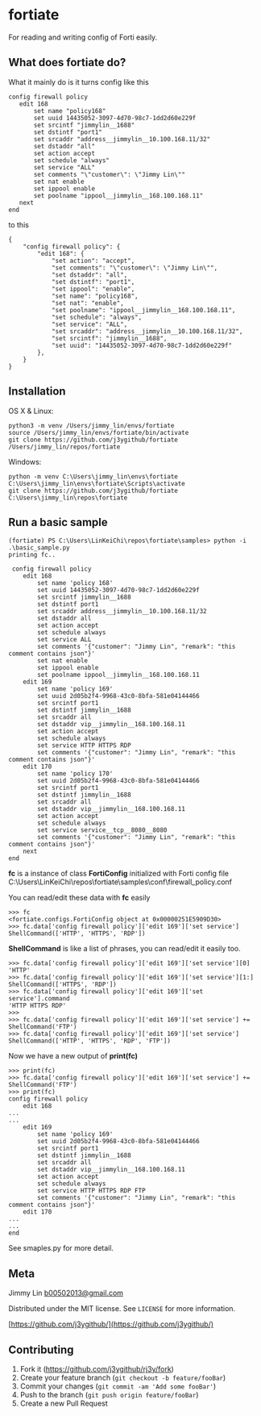 # fortiate
For reading and writing config of Forti easily.

## What does fortiate do?
 What it mainly do is it turns config like this
 ```
config firewall policy
    edit 168
        set name "policy168"
        set uuid 14435052-3097-4d70-98c7-1dd2d60e229f
        set srcintf "jimmylin__1688"
        set dstintf "port1"
        set srcaddr "address__jimmylin__10.100.168.11/32"
        set dstaddr "all"
        set action accept
        set schedule "always"
        set service "ALL"
        set comments "\"customer\": \"Jimmy Lin\""
        set nat enable
        set ippool enable
        set poolname "ippool__jimmylin__168.100.168.11"
    next
end
```
to this
```
{
    "config firewall policy": {
        "edit 168": {
            "set action": "accept",
            "set comments": "\"customer\": \"Jimmy Lin\"",
            "set dstaddr": "all",
            "set dstintf": "port1",
            "set ippool": "enable",
            "set name": "policy168",
            "set nat": "enable",
            "set poolname": "ippool__jimmylin__168.100.168.11",
            "set schedule": "always",
            "set service": "ALL",
            "set srcaddr": "address__jimmylin__10.100.168.11/32",
            "set srcintf": "jimmylin__1688",
            "set uuid": "14435052-3097-4d70-98c7-1dd2d60e229f"
        },
    }
}
```

## Installation

OS X & Linux:

```
python3 -m venv /Users/jimmy_lin/envs/fortiate
source /Users/jimmy_lin/envs/fortiate/bin/activate
git clone https://github.com/j3ygithub/fortiate /Users/jimmy_lin/repos/fortiate
```

Windows:

```
python -m venv C:\Users\jimmy_lin\envs\fortiate
C:\Users\jimmy_lin\envs\fortiate\Scripts\activate
git clone https://github.com/j3ygithub/fortiate C:\Users\jimmy_lin\repos\fortiate
```

## Run a basic sample

```
(fortiate) PS C:\Users\LinKeiChi\repos\fortiate\samples> python -i .\basic_sample.py
printing fc..

 config firewall policy
    edit 168
        set name 'policy 168'
        set uuid 14435052-3097-4d70-98c7-1dd2d60e229f
        set srcintf jimmylin__1688
        set dstintf port1
        set srcaddr address__jimmylin__10.100.168.11/32
        set dstaddr all
        set action accept
        set schedule always
        set service ALL
        set comments '{"customer": "Jimmy Lin", "remark": "this comment contains json"}'
        set nat enable
        set ippool enable
        set poolname ippool__jimmylin__168.100.168.11
    edit 169
        set name 'policy 169'
        set uuid 2d05b2f4-9968-43c0-8bfa-581e04144466
        set srcintf port1
        set dstintf jimmylin__1688
        set srcaddr all
        set dstaddr vip__jimmylin__168.100.168.11
        set action accept
        set schedule always
        set service HTTP HTTPS RDP
        set comments '{"customer": "Jimmy Lin", "remark": "this comment contains json"}'
    edit 170
        set name 'policy 170'
        set uuid 2d05b2f4-9968-43c0-8bfa-581e04144466
        set srcintf port1
        set dstintf jimmylin__1688
        set srcaddr all
        set dstaddr vip__jimmylin__168.100.168.11
        set action accept
        set schedule always
        set service service__tcp__8080__8080
        set comments '{"customer": "Jimmy Lin", "remark": "this comment contains json"}'
    next
end

```

**fc** is a instance of class **FortiConfig** initialized with Forti config file C:\Users\LinKeiChi\repos\fortiate\samples\conf\firewall_policy.conf

You can read/edit these data with **fc** easily

```
>>> fc
<fortiate.configs.FortiConfig object at 0x00000251E5909D30>
>>> fc.data['config firewall policy']['edit 169']['set service']
ShellCommand(['HTTP', 'HTTPS', 'RDP'])
```

**ShellCommand** is like a list of phrases, you can read/edit it easily too.

```
>>> fc.data['config firewall policy']['edit 169']['set service'][0]
'HTTP'
>>> fc.data['config firewall policy']['edit 169']['set service'][1:]
ShellCommand(['HTTPS', 'RDP'])
>>> fc.data['config firewall policy']['edit 169']['set service'].command
'HTTP HTTPS RDP'
>>> 
>>> fc.data['config firewall policy']['edit 169']['set service'] += ShellCommand('FTP')
>>> fc.data['config firewall policy']['edit 169']['set service']
ShellCommand(['HTTP', 'HTTPS', 'RDP', 'FTP'])
```

Now we have a new output of **print(fc)**
```
>>> print(fc)
>>> fc.data['config firewall policy']['edit 169']['set service'] += ShellCommand('FTP')
>>> print(fc)
config firewall policy
    edit 168
...
...
    edit 169
        set name 'policy 169'
        set uuid 2d05b2f4-9968-43c0-8bfa-581e04144466
        set srcintf port1
        set dstintf jimmylin__1688
        set srcaddr all
        set dstaddr vip__jimmylin__168.100.168.11
        set action accept
        set schedule always
        set service HTTP HTTPS RDP FTP
        set comments '{"customer": "Jimmy Lin", "remark": "this comment contains json"}'
    edit 170
...
...
end
```
See smaples.py for more detail.


## Meta

Jimmy Lin <b00502013@gmail.com>

Distributed under the MIT license. See ``LICENSE`` for more information.

[https://github.com/j3ygithub/](https://github.com/j3ygithub/)

## Contributing

1. Fork it (<https://github.com/j3ygithub/rj3y/fork>)
2. Create your feature branch (`git checkout -b feature/fooBar`)
3. Commit your changes (`git commit -am 'Add some fooBar'`)
4. Push to the branch (`git push origin feature/fooBar`)
5. Create a new Pull Request
